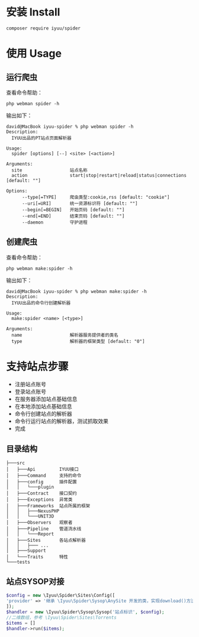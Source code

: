 # 安装 Install

```
composer require iyuu/spider
```


# 使用 Usage

## 运行爬虫
查看命令帮助：
```shell
php webman spider -h
```

输出如下：
```shell
david@MacBook iyuu-spider % php webman spider -h    
Description:
  IYUU出品的PT站点页面解析器

Usage:
  spider [options] [--] <site> [<action>]

Arguments:
  site                  站点名称
  action                start|stop|restart|reload|status|connections [default: ""]

Options:
      --type[=TYPE]     爬虫类型:cookie,rss [default: "cookie"]
      --uri[=URI]       统一资源标识符 [default: ""]
      --begin[=BEGIN]   开始页码 [default: ""]
      --end[=END]       结束页码 [default: ""]
      --daemon          守护进程

```



## 创建爬虫

查看命令帮助：
```shell
php webman make:spider -h
```

输出如下：
```shell
david@MacBook iyuu-spider % php webman make:spider -h
Description:
  IYUU出品的命令行创建解析器

Usage:
  make:spider <name> [<type>]

Arguments:
  name                  解析器服务提供者的类名
  type                  解析器的框架类型 [default: "0"]

```


# 支持站点步骤

- 注册站点账号
- 登录站点账号
- 在服务器添加站点基础信息
- 在本地添加站点基础信息
- 命令行创建站点的解析器
- 命令行运行站点的解析器，测试抓取效果
- 完成


## 目录结构
```tree
├───src
│   ├───Api         IYUU接口
│   ├───Command     支持的命令
│   ├───config      插件配置
│   │   └───plugin
│   ├───Contract    接口契约
│   ├───Exceptions  异常类
│   ├───Frameworks  站点所属的框架
│   │   ├───NexusPHP
│   │   └───UNIT3D
│   ├───Observers   观察者
│   ├───Pipeline    管道流水线
│   │   └───Report
│   ├───Sites       各站点解析器
│   │   ├─── ...
│   ├───Support
│   └───Traits      特性
└───tests
```


## 站点SYSOP对接

```php
$config = new \Iyuu\Spider\Sites\Config([
'provider' => '继承 \Iyuu\Spider\Sysop\AnySite 开发的类，实现download()方法'
]);
$handler = new \Iyuu\Spider\Sysop\Sysop('站点标识', $config);
//二维数组，参考 \Iyuu\Spider\Sites\Torrents
$items = []
$handler->run($items);
```
